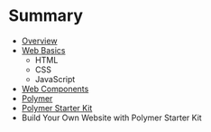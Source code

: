 # Summary

* [Overview](overview.md)
* [Web Basics](web_basics.md)
   * HTML
   * CSS
   * JavaScript
* [Web Components](web_components.md)
* [Polymer](polymer.md)
* [Polymer Starter Kit](polymer_starter_kit.md)
* Build Your Own Website with Polymer Starter Kit


